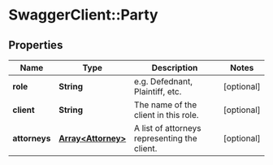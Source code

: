 # SwaggerClient::Party

## Properties
Name | Type | Description | Notes
------------ | ------------- | ------------- | -------------
**role** | **String** | e.g. Defednant, Plaintiff, etc. | [optional] 
**client** | **String** | The name of the client in this role. | [optional] 
**attorneys** | [**Array&lt;Attorney&gt;**](Attorney.md) | A list of attorneys representing the client. | [optional] 


